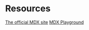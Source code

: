 # Resources

[The official MDX site](https://mdxjs.com/)
[MDX Playground](https://mdxjs.com/playground/)
